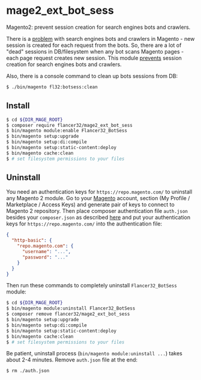# mage2_ext_bot_sess
Magento2: prevent session creation for search engines bots and crawlers.

There is a [problem](https://magento.stackexchange.com/questions/18276/magento-generating-aprox-20-session-files-per-minute) with search engines bots and crawlers in Magento - new session is created for each request from the bots. So, there are a lot of "dead" sessions in DB/filesystem when any bot scans Magento pages - each page request creates new session. This module [prevents](https://github.com/flancer32/mage2_ext_bot_sess/blob/master/Plugin/Session/SessionManager.php#L29) session creation for search engines bots and crawlers.

Also, there is a console command to clean up bots sessions from DB:
```bash
$ ./bin/magento fl32:botsess:clean
```

## Install


```bash
$ cd ${DIR_MAGE_ROOT}
$ composer require flancer32/mage2_ext_bot_sess
$ bin/magento module:enable Flancer32_BotSess
$ bin/magento setup:upgrade
$ bin/magento setup:di:compile
$ bin/magento setup:static-content:deploy
$ bin/magento cache:clean
$ # set filesystem permissions to your files
```

## Uninstall

You need an authentication keys for `https://repo.magento.com/` to uninstall any Magento 2 module. Go to your [Magento](https://marketplace.magento.com/customer/accessKeys/) account, section (My Profile / Marketplace / Access Keys) and generate pair of keys to connect to Magento 2 repository. Then place composer authentication file `auth.json` besides your `composer.json` as described [here](https://getcomposer.org/doc/articles/http-basic-authentication.md) and put your authentication keys for `https://repo.magento.com/` into the authentication file:
```json
{
  "http-basic": {
    "repo.magento.com": {
      "username": "...",
      "password": "..."
    }
  }
}
```

Then run these commands to completely uninstall `Flancer32_BotSess` module: 
```bash
$ cd ${DIR_MAGE_ROOT}   
$ bin/magento module:uninstall Flancer32_BotSess
$ composer remove flancer32/mage2_ext_bot_sess
$ bin/magento setup:upgrade
$ bin/magento setup:di:compile
$ bin/magento setup:static-content:deploy
$ bin/magento cache:clean
$ # set filesystem permissions to your files
```

Be patient, uninstall process (`bin/magento module:uninstall ...`) takes about 2-4 minutes. Remove `auth.json` file at the end:

 ```bash
$ rm ./auth.json
```